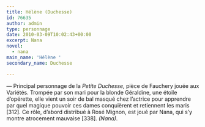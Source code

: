 ```yaml
---
title: Hélène (Duchesse)
id: 76635
author: admin
type: personnage
date: 2010-03-09T10:02:43+00:00
excerpt: Nana
novel:
  - nana
main_name: 'Hélène '
secondary_name: Duchesse

---
```

— Principal personnage de la _Petite Duchesse,_ pièce de Fauchery jouée aux Variétés. Trompée par son mari pour la blonde Géraldine, une étoile d&rsquo;opérette, elle vient un soir de bal masqué chez l&rsquo;actrice pour apprendre par quel magique pouvoir ces dames conquièrent et retiennent les maris [312]. Ce rôle, d&rsquo;abord distribué à Rosé Mignon, est joué par Nana, qui s&rsquo;y montre atrocement mauvaise [338]. _(Nana)._
